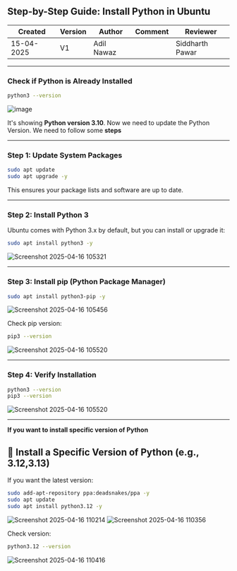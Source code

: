 ##  Step-by-Step Guide: Install Python in Ubuntu

| Created     | Version | Author        | Comment | Reviewer         |
|-------------|---------|---------------|---------|------------------|
| 15-04-2025  | V1      | Adil Nawaz    |         | Siddharth Pawar  |
---

###   Check if Python is Already Installed

```bash
python3 --version
```
![image](https://github.com/user-attachments/assets/c1ef7329-c933-4515-954f-82f4d9a4eaa7)

It's showing **Python version 3.10**. Now we need to update the Python Version. We need to follow some **steps**

---

### Step 1: Update System Packages

```bash
sudo apt update
sudo apt upgrade -y
```

This ensures your package lists and software are up to date.

---

### Step 2: Install Python 3

Ubuntu comes with Python 3.x by default, but you can install or upgrade it:

```bash
sudo apt install python3 -y
```
![Screenshot 2025-04-16 105321](https://github.com/user-attachments/assets/4219b4d0-3c1d-47da-a44d-a494d3ae2092)

---

### Step 3: Install pip (Python Package Manager)

```bash
sudo apt install python3-pip -y
```
![Screenshot 2025-04-16 105456](https://github.com/user-attachments/assets/90005147-05e7-4e6f-94fc-41bb74b700cc)

Check pip version:

```bash
pip3 --version
```
![Screenshot 2025-04-16 105520](https://github.com/user-attachments/assets/a15e885d-df59-4a2d-a4f1-8d012907dad4)

---

### Step 4: Verify Installation

```bash
python3 --version
pip3 --version
```
![Screenshot 2025-04-16 105520](https://github.com/user-attachments/assets/7b4dff82-a727-419f-b500-9671d4897059)

---

**If you want to install specific version of Python**

## 🧪  Install a Specific Version of Python (e.g., 3.12,3.13)

If you want the latest version:

```bash
sudo add-apt-repository ppa:deadsnakes/ppa -y
sudo apt update
sudo apt install python3.12 -y
```
![Screenshot 2025-04-16 110214](https://github.com/user-attachments/assets/a86238ff-acb0-4084-8e52-9edf85ba4023)
![Screenshot 2025-04-16 110356](https://github.com/user-attachments/assets/6e4a1772-5c6c-455a-bb90-c0bf1382d327)


Check version:
```bash
python3.12 --version
```
![Screenshot 2025-04-16 110416](https://github.com/user-attachments/assets/d7c379b1-8837-488d-bbbb-2739e213321a)
